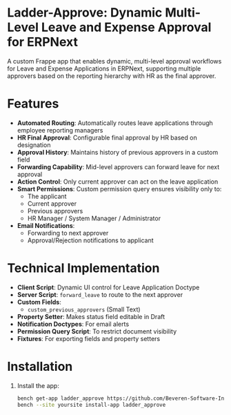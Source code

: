 # Ladder-Approve: Dynamic Multi-Level Leave and Expense Approval for ERPNext

A custom Frappe app that enables dynamic, multi-level approval workflows for Leave and Expense Applications in ERPNext, supporting multiple approvers based on the reporting hierarchy with HR as the final approver.

# Features

- **Automated Routing**: Automatically routes leave applications through employee reporting managers
- **HR Final Approval**: Configurable final approval by HR based on designation
- **Approval History**: Maintains history of previous approvers in a custom field
- **Forwarding Capability**: Mid-level approvers can forward leave for next approval
- **Action Control**: Only current approver can act on the leave application
- **Smart Permissions**: Custom permission query ensures visibility only to:
  - The applicant
  - Current approver
  - Previous approvers
  - HR Manager / System Manager / Administrator
- **Email Notifications**:
  - Forwarding to next approver
  - Approval/Rejection notifications to applicant

# Technical Implementation

- **Client Script**: Dynamic UI control for Leave Application Doctype
- **Server Script**: `forward_leave` to route to the next approver
- **Custom Fields**:
  - `custom_previous_approvers` (Small Text)
- **Property Setter**: Makes status field editable in Draft
- **Notification Doctypes**: For email alerts
- **Permission Query Script**: To restrict document visibility
- **Fixtures**: For exporting fields and property setters

# Installation

1. Install the app:
   ```bash
   bench get-app ladder_approve https://github.com/Beveren-Software-Inc/ladder_approve
   bench --site yoursite install-app ladder_approve
